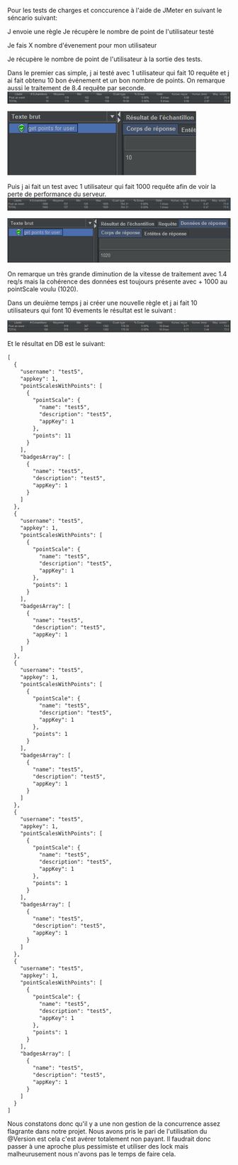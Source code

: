 Pour les tests de charges et conccurence à l'aide de JMeter en suivant le séncario suivant:

J envoie une règle
Je récupère le nombre de point de l'utilisateur testé

Je fais X nombre d'évenement pour mon utilisateur

Je récupère le nombre de point de l'utilisateur à la sortie des tests.

Dans le premier cas simple, j ai testé avec 1 utilisateur qui fait 10 requête et j ai fait obtenu 10 bon événement et un bon nombre de points. On remarque aussi le traitement de 8.4 requête par seconde.
![not found](./img/post_1_10.png)


![not found](./img/reponce_1_10.png)

Puis j ai fait un test avec 1 utilisateur qui fait 1000 requête afin de voir la perte de performance du serveur.
![not found](./img/post_1_1000.png)

![not found](./img/reponce_1_1000.png)

On remarque un très grande diminution de la vitesse de traitement avec 1.4 req/s mais la cohérence des données est toujours présente avec + 1000 au pointScale voulu (1020).

Dans un deuième temps j ai créer une nouvelle règle et  j ai fait 10 utilisateurs qui font 10 évements
le résultat est le suivant :

![test 10 utilisateurs](./img/post_event_10_10.png)

Et le résultat en DB est le suivant:
```
[
  {
    "username": "test5",
    "appkey": 1,
    "pointScalesWithPoints": [
      {
        "pointScale": {
          "name": "test5",
          "description": "test5",
          "appKey": 1
        },
        "points": 11
      }
    ],
    "badgesArray": [
      {
        "name": "test5",
        "description": "test5",
        "appKey": 1
      }
    ]
  },
  {
    "username": "test5",
    "appkey": 1,
    "pointScalesWithPoints": [
      {
        "pointScale": {
          "name": "test5",
          "description": "test5",
          "appKey": 1
        },
        "points": 1
      }
    ],
    "badgesArray": [
      {
        "name": "test5",
        "description": "test5",
        "appKey": 1
      }
    ]
  },
  {
    "username": "test5",
    "appkey": 1,
    "pointScalesWithPoints": [
      {
        "pointScale": {
          "name": "test5",
          "description": "test5",
          "appKey": 1
        },
        "points": 1
      }
    ],
    "badgesArray": [
      {
        "name": "test5",
        "description": "test5",
        "appKey": 1
      }
    ]
  },
  {
    "username": "test5",
    "appkey": 1,
    "pointScalesWithPoints": [
      {
        "pointScale": {
          "name": "test5",
          "description": "test5",
          "appKey": 1
        },
        "points": 1
      }
    ],
    "badgesArray": [
      {
        "name": "test5",
        "description": "test5",
        "appKey": 1
      }
    ]
  },
  {
    "username": "test5",
    "appkey": 1,
    "pointScalesWithPoints": [
      {
        "pointScale": {
          "name": "test5",
          "description": "test5",
          "appKey": 1
        },
        "points": 1
      }
    ],
    "badgesArray": [
      {
        "name": "test5",
        "description": "test5",
        "appKey": 1
      }
    ]
  }
]
````

Nous constatons donc qu'il y a une non gestion de la concurrence assez flagrante dans notre projet.
Nous avons pris le pari de l'utilisation du @Version est cela c'est avérer totalement non payant.
Il faudrait donc passer à une aproche plus pessimiste et utiliser des lock mais malheurusement nous n'avons pas le temps de faire cela.
